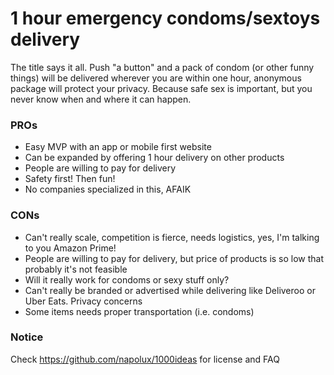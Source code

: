 # 1 hour emergency condoms/sextoys delivery

The title says it all. Push "a button" and a pack of condom (or other funny things) will be delivered wherever you are within one hour, anonymous package will protect your privacy. Because safe sex is important, but you never know when and where it can happen.

### PROs

* Easy MVP with an app or mobile first website
* Can be expanded by offering 1 hour delivery on other products
* People are willing to pay for delivery
* Safety first! Then fun!
* No companies specialized in this, AFAIK

### CONs

* Can't really scale, competition is fierce, needs logistics, yes, I'm talking to you Amazon Prime!
* People are willing to pay for delivery, but price of products is so low that probably it's not feasible
* Will it really work for condoms or sexy stuff only?
* Can't really be branded or advertised while delivering like Deliveroo or Uber Eats. Privacy concerns
* Some items needs proper transportation (i.e. condoms)

### Notice

Check https://github.com/napolux/1000ideas for license and FAQ

